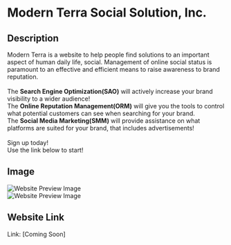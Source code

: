 # Modern Terra Social Solution, Inc.

## Description
Modern Terra is a website to help people find solutions to an important aspect of human daily life, social. Management of online social status is paramount to an effective and efficient means to raise awareness to brand reputation. <br> 
<br>
The **Search Engine Optimization(SAO)** will actively increase your brand visibility to a wider audience! <br>
The **Online Reputation Management(ORM)** will give you the tools to control what potential customers can see when searching for your brand. <br>
The **Social Media Marketing(SMM)** will provide assistance on what platforms are suited for your brand, that includes advertisements! <br>
<br>
Sign up today! <br>
Use the link below to start! <br>

## Image
![Website Preview Image](relative%20path/to/img.png?raw=true "Website Preview 1.png") <br>
![Website Preview Image](relative%20path/to/img.png?raw=true "Website Preview 2.png") <br>

## Website Link
Link: [Coming Soon]

